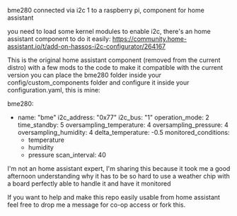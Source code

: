 bme280 connected via i2c 1 to a raspberry pi, component for home assistant 

you need to load some kernel modules to enable i2c, there's an home assistant component to do it easily:
https://community.home-assistant.io/t/add-on-hassos-i2c-configurator/264167

This is the original home assistant component (removed from the current distro) with a few mods to the code to make it compatible with the current version
you can place the bme280 folder inside your config/custom_components folder and configure it inside your configuration.yaml, this is mine:

bme280:
  - name: "bme"
    i2c_address: "0x77"
    i2c_bus: "1"
    operation_mode: 2
    time_standby: 5
    oversampling_temperature: 4
    oversampling_pressure: 4
    oversampling_humidity: 4
    delta_temperature: -0.5
    monitored_conditions:
       - temperature
       - humidity
       - pressure
    scan_interval: 40

I'm not an home assistant expert, I'm sharing this because it took me a good afternoon understanding why it has to be so hard to use a weather chip with a board perfectly able to handle it and have it monitored

If you want to help and make this repo easily usable from home assistant feel free to drop me a message for co-op access or fork this.
